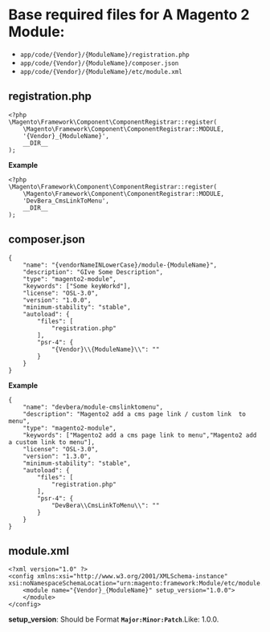 # Base required files for A  Magento 2 Module:

- `app/code/{Vendor}/{ModuleName}/registration.php`
- `app/code/{Vendor}/{ModuleName}/composer.json`
- `app/code/{Vendor}/{ModuleName}/etc/module.xml`


## registration.php

```
<?php
\Magento\Framework\Component\ComponentRegistrar::register(
    \Magento\Framework\Component\ComponentRegistrar::MODULE,
    '{Vendor}_{ModuleName}',
    __DIR__
);
```

**Example**
```
<?php
\Magento\Framework\Component\ComponentRegistrar::register(
    \Magento\Framework\Component\ComponentRegistrar::MODULE,
    'DevBera_CmsLinkToMenu',
    __DIR__
);
```

## composer.json
```
{
    "name": "{vendorNameINLowerCase}/module-{ModuleName}",
    "description": "GIve Some Description",
    "type": "magento2-module",
    "keywords": ["Some keyWorkd"],
    "license": "OSL-3.0",
    "version": "1.0.0",
    "minimum-stability": "stable",
    "autoload": {
        "files": [
            "registration.php"
        ],
        "psr-4": {
            "{Vendor}\\{ModuleName}\\": ""
        }
    }
}
```

**Example**


```
{
    "name": "devbera/module-cmslinktomenu",
    "description": "Magento2 add a cms page link / custom link  to menu",
    "type": "magento2-module",
    "keywords": ["Magento2 add a cms page link to menu","Magento2 add a custom link to menu"],
    "license": "OSL-3.0",
    "version": "1.3.0",
    "minimum-stability": "stable",
    "autoload": {
        "files": [
            "registration.php"
        ],
        "psr-4": {
            "DevBera\\CmsLinkToMenu\\": ""
        }
    }
}
```

## module.xml

```
<?xml version="1.0" ?>
<config xmlns:xsi="http://www.w3.org/2001/XMLSchema-instance" xsi:noNamespaceSchemaLocation="urn:magento:framework:Module/etc/module.xsd">
    <module name="{Vendor}_{ModuleName}" setup_version="1.0.0">
    </module>
</config>
```


**setup_version**: Should be Format **`Major:Minor:Patch`**.Like: 1.0.0.


